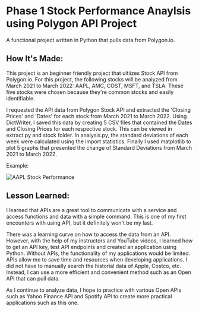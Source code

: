 # Phase 1 Stock Performance Anaylsis using Polygon API Project 
A functional project written in Python that pulls data from Polygon.io.

## How It's Made: 

This project is an beginner friendly project that ultiizes Stock API from Polygon.io. For this project, the following stocks will be analyzed from March 2021 to March 2022: AAPL, AMC, COST, MSFT, and TSLA. These five stocks were chosen because they're common stocks and easily identifiable. 

I requested the API data from Polygon Stock API and extracted the 'Closing Prices' and 'Dates' for each stock from March 2021 to March 2022. Using DictWriter, I saved this data by creating 5 CSV files that contained the Dates and Closing Prices for each respective stock. This can be viewed in extract.py and stock folder. In analysis.py, the standard deviations of each week were calculated using the import statistics. Finally I used matplotlib to plot 5 graphs that presented the change of Standard Deviations from March 2021 to March 2022. 

Example: 

![AAPL Stock Performance](https://github.com/tpham16/stock-performance-analysis/blob/main/resources/AAPL_stdev.png)

## Lesson Learned: 
I learned that APIs are a great tool to communicate with a service and access functions and data with a simple command. This is one of my first encounters with using API, but it definitely won't be my last. 

There was a learning curve on how to access the data from an API. However, with the help of my instructors and YouTube videos, I learned how to get an API key, test API endpoints and created an application using Python. Without APIs, the functionality of my applications would be limited. APIs allow me to save time and resources when developing applications. I did not have to manually search the historial data of Apple, Costco, etc. Instead, I can use a more efficient and convenient method such as an Open API that can pull data. 

As I continue to analyze data, I hope to practice with various Open APIs such as Yahoo Finance API and Spotify API to create more practical applications such as this one.


